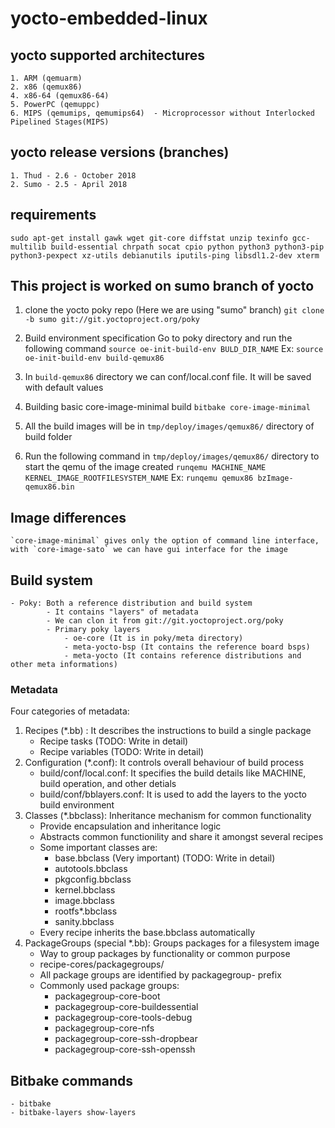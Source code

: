 # yocto-embedded-linux

## yocto supported architectures
    1. ARM (qemuarm)
    2. x86 (qemux86)
    4. x86-64 (qemux86-64)
    5. PowerPC (qemuppc)
    6. MIPS (qemumips, qemumips64)  - Microprocessor without Interlocked Pipelined Stages(MIPS)

## yocto release versions (branches)
    1. Thud - 2.6 - October 2018
    2. Sumo - 2.5 - April 2018

## requirements
    sudo apt-get install gawk wget git-core diffstat unzip texinfo gcc-multilib build-essential chrpath socat cpio python python3 python3-pip python3-pexpect xz-utils debianutils iputils-ping libsdl1.2-dev xterm

## This project is worked on sumo branch of yocto

1. clone the yocto poky repo (Here we are using "sumo" branch) `git clone -b sumo git://git.yoctoproject.org/poky`

2. Build environment specification
    Go to poky directory and run the following command
    `source oe-init-build-env BULD_DIR_NAME`
    Ex: `source oe-init-build-env build-qemux86`

3. In `build-qemux86` directory we can conf/local.conf file. It will be saved with default values

4. Building basic core-image-minimal build
    `bitbake core-image-minimal`

5. All the build images will be in `tmp/deploy/images/qemux86/` directory of build folder

6. Run the following command in `tmp/deploy/images/qemux86/` directory to start the qemu of the image created
    `runqemu MACHINE_NAME KERNEL_IMAGE_ROOTFILESYSTEM_NAME`
    Ex: `runqemu qemux86 bzImage-qemux86.bin`


## Image differences
    `core-image-minimal` gives only the option of command line interface,
    with `core-image-sato` we can have gui interface for the image


## Build system
    - Poky: Both a reference distribution and build system
            - It contains "layers" of metadata
            - We can clon it from git://git.yoctoproject.org/poky
            - Primary poky layers
                - oe-core (It is in poky/meta directory)
                - meta-yocto-bsp (It contains the reference board bsps)
                - meta-yocto (It contains reference distributions and other meta informations)
### Metadata
Four categories of metadata:

1. Recipes (*.bb) : It describes the instructions to build a single package
    - Recipe tasks (TODO: Write in detail)
    - Recipe variables (TODO: Write in detail)
2. Configuration (*.conf): It controls overall behaviour of build process
    - build/conf/local.conf: It specifies the build details like MACHINE, build operation, and other detials
    - build/conf/bblayers.conf: It is used to add the layers to the yocto build environment
3. Classes (*.bbclass): Inheritance mechanism for common functionality
    - Provide encapsulation and inheritance logic
    - Abstracts common functionility and share it amongst several recipes
    - Some important classes are:
        - base.bbclass (Very important) (TODO: Write in detail)
        - autotools.bbclass
        - pkgconfig.bbclass
        - kernel.bbclass
        - image.bbclass
        - rootfs*.bbclass
        - sanity.bbclass
    - Every recipe inherits the base.bbclass automatically
4. PackageGroups (special *.bb): Groups packages for a filesystem image
    - Way to group packages by functionality or common purpose
    - recipe-cores/packagegroups/
    - All package groups are identified by packagegroup- prefix
    - Commonly used package groups:
        - packagegroup-core-boot
        - packagegroup-core-buildessential
        - packagegroup-core-tools-debug
        - packagegroup-core-nfs
        - packagegroup-core-ssh-dropbear
        - packagegroup-core-ssh-openssh
            

## Bitbake commands
    - bitbake
    - bitbake-layers show-layers
    




    